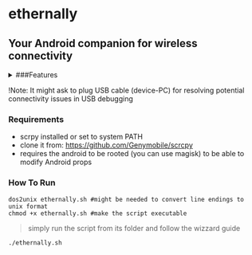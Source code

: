# ethernally

## Your Android companion for wireless connectivity

<details>
  <summary>
  ###Features
  </summary>
  
* Automatically adds wifi adb connection capability at boot
* Connects through adb via wifi
* Mirrors your screen wirelessly with scrcpy
* Starts a shell on your device
* Works in linux/cygwin
* Tackles all scenarios that could get you into issues. It even finds a way when wifi is turned off
</details>

!Note:
It might ask to plug USB cable (device-PC) for resolving potential connectivity issues in USB debugging



### Requirements

- scrpy installed or set to system PATH
- clone it from: https://github.com/Genymobile/scrcpy
- requires the android to be rooted (you can use magisk) to be able to modify Android props


### How To Run
```
dos2unix ethernally.sh #might be needed to convert line endings to unix format
chmod +x ethernally.sh #make the script executable
```
>simply run the script from its folder and follow the wizzard guide
```
./ethernally.sh
```
